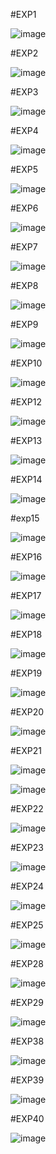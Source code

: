#EXP1

![image](https://github.com/Shaiksammera/TOC/assets/112576522/7d9ca8db-d1a5-4654-a38b-cf02c430c613)

#EXP2

![image](https://github.com/Shaiksammera/TOC/assets/112576522/d69f9f01-e1b1-4135-b13c-62ab2c564ffc)

#EXP3

![image](https://github.com/Shaiksammera/TOC/assets/112576522/3477adf1-39ad-40b9-915c-b3fa237bbd13)

#EXP4

![image](https://github.com/Shaiksammera/TOC/assets/112576522/b46353bc-aafa-4ec9-8de2-0a30da5687a6)

#EXP5

![image](https://github.com/Shaiksammera/TOC/assets/112576522/b77edd4b-fe68-45c6-be7e-ab12ad20816d)

#EXP6

![image](https://github.com/Shaiksammera/TOC/assets/112576522/983982c6-8ad8-4451-9ee0-f5e241e08a6f)

#EXP7

![image](https://github.com/Shaiksammera/TOC/assets/112576522/510ccb41-ebdf-4b38-a7ed-5370db7f38a2)

#EXP8

![image](https://github.com/Shaiksammera/TOC/assets/112576522/6c00f685-4699-46d5-99f1-258de47afd5d)

#EXP9

![image](https://github.com/Shaiksammera/TOC/assets/112576522/0248ceac-d1f0-43ad-9cb9-dda94d77b513)

#EXP10

![image](https://github.com/Shaiksammera/TOC/assets/112576522/bc869b7a-05a3-4e5b-8669-a1885457d433)

#EXP12

![image](https://github.com/Shaiksammera/TOC/assets/112576522/09aecd14-28ad-4d11-96fc-86403e7dc46e)

#EXP13

![image](https://github.com/Shaiksammera/TOC/assets/112576522/213b07e1-5709-429d-baec-bcc6e1ca77ca)

#EXP14

![image](https://github.com/Shaiksammera/TOC/assets/112576522/48ffca0e-7d6c-4e49-b1f8-8507318ddcf9)

#exp15

![image](https://github.com/Shaiksammera/TOC/assets/112576522/72379cf0-04d4-45c6-ba4e-13d58af346c8)

#EXP16

![image](https://github.com/Shaiksammera/TOC/assets/112576522/bba6c1db-2e78-4989-8c72-32d765d95e8e)

#EXP17

![image](https://github.com/Shaiksammera/TOC/assets/112576522/09758d2b-bdcc-4483-b45c-958c3ef1d4c3)

#EXP18

![image](https://github.com/Shaiksammera/TOC/assets/112576522/0e89a605-8c51-4e99-80fe-3df078fbe1cc)

#EXP19

![image](https://github.com/Shaiksammera/TOC/assets/112576522/d80ad8d2-263b-46e7-8ae3-14dbcafe2e2e)

#EXP20

![image](https://github.com/Shaiksammera/TOC/assets/112576522/54aeb7a9-d8ab-4884-9ab6-9adfb64b0460)

#EXP21

![image](https://github.com/Shaiksammera/TOC/assets/112576522/843c7405-f8ae-407c-97d8-d51df8a77e4e)

![image](https://github.com/Shaiksammera/TOC/assets/112576522/6bdfad02-96d8-4f32-9b18-eaf0817519b1)

#EXP22

![image](https://github.com/Shaiksammera/TOC/assets/112576522/57a51d91-7846-4b3d-929c-9b7fea4be69f)

#EXP23

![image](https://github.com/Shaiksammera/TOC/assets/112576522/9c7d308b-cae9-486e-94c6-db95c2a22878)

#EXP24

![image](https://github.com/Shaiksammera/TOC/assets/112576522/7012b37a-e178-45fc-b310-bfdd5dd76cfc)

#EXP25

![image](https://github.com/Shaiksammera/TOC/assets/112576522/641a2e36-bb27-482f-8b7c-f925e39c96c7)

#EXP28

![image](https://github.com/Shaiksammera/TOC/assets/112576522/a2d0be29-1e3f-4db6-bb5c-7a606b9a2c85)

#EXP29

![image](https://github.com/Shaiksammera/TOC/assets/112576522/1ef48d8e-8a90-4352-af55-a4a22f67600d)

#EXP38

![image](https://github.com/Shaiksammera/TOC/assets/112576522/bb64f39a-d043-46b0-b9cb-d702a7e2064c)

#EXP39

![image](https://github.com/Shaiksammera/TOC/assets/112576522/d9265ac1-437d-4dbe-8cca-ad947498a442)

#EXP40

![image](https://github.com/Shaiksammera/TOC/assets/112576522/50385295-bed7-40b2-8e0a-0be65791733c)
